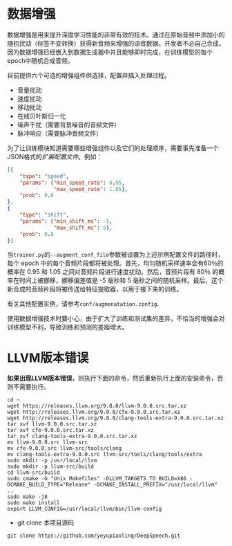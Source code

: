 # 数据增强

数据增强是用来提升深度学习性能的非常有效的技术。通过在原始音频中添加小的随机扰动（标签不变转换）获得新音频来增强的语音数据。开发者不必自己合成，因为数据增强已经嵌入到数据生成器中并且能够即时完成，在训练模型的每个epoch中随机合成音频。

目前提供六个可选的增强组件供选择，配置并插入处理过程。

  - 音量扰动
  - 速度扰动
  - 移动扰动
  - 在线贝叶斯归一化
  - 噪声干扰（需要背景噪音的音频文件）
  - 脉冲响应（需要脉冲音频文件）

为了让训练模块知道需要哪些增强组件以及它们的处理顺序，需要事先准备一个JSON格式的*扩展配置文件*。例如：

```json
[{
    "type": "speed",
    "params": {"min_speed_rate": 0.95,
               "max_speed_rate": 1.05},
    "prob": 0.6
},
{
    "type": "shift",
    "params": {"min_shift_ms": -5,
               "max_shift_ms": 5},
    "prob": 0.8
}]
```

当`trainer.py`的`--augment_conf_file`参数被设置为上述示例配置文件的路径时，每个 epoch 中的每个音频片段都将被处理。首先，均匀随机采样速率会有60％的概率在 0.95 和 1.05 之间对音频片段进行速度扰动。然后，音频片段有 80％ 的概率在时间上被挪移，挪移偏差值是 -5 毫秒和 5 毫秒之间的随机采样。最后，这个新合成的音频片段将被传送给特征提取器，以用于接下来的训练。

有关其他配置实例，请参考`conf/augmenatation.config`.

使用数据增强技术时要小心，由于扩大了训练和测试集的差异，不恰当的增强会对训练模型不利，导致训练和预测的差距增大。



# LLVM版本错误

**如果出现LLVM版本错误**，则执行下面的命令，然后重新执行上面的安装命令，否则不需要执行。
```shell
cd ~
wget https://releases.llvm.org/9.0.0/llvm-9.0.0.src.tar.xz
wget http://releases.llvm.org/9.0.0/cfe-9.0.0.src.tar.xz
wget http://releases.llvm.org/9.0.0/clang-tools-extra-9.0.0.src.tar.xz
tar xvf llvm-9.0.0.src.tar.xz
tar xvf cfe-9.0.0.src.tar.xz
tar xvf clang-tools-extra-9.0.0.src.tar.xz
mv llvm-9.0.0.src llvm-src
mv cfe-9.0.0.src llvm-src/tools/clang
mv clang-tools-extra-9.0.0.src llvm-src/tools/clang/tools/extra
sudo mkdir -p /usr/local/llvm
sudo mkdir -p llvm-src/build
cd llvm-src/build
sudo cmake -G "Unix Makefiles" -DLLVM_TARGETS_TO_BUILD=X86 -DCMAKE_BUILD_TYPE="Release" -DCMAKE_INSTALL_PREFIX="/usr/local/llvm" ..
sudo make -j8
sudo make install
export LLVM_CONFIG=/usr/local/llvm/bin/llvm-config
```

- git clone 本项目源码
```shell script
git clone https://github.com/yeyupiaoling/DeepSpeech.git
```
